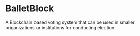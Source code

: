 # BalletBlock
A Blockchain based voting system that can be used in smaller origanizations or institutions for conducting election.

